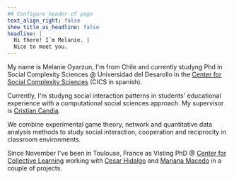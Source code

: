 ```yaml
---
## Configure header of page
text_align_right: false
show_title_as_headline: false
headline: |
  Hi there! I´m Melanie. |
  Nice to meet you.
---
```


<!-- this is a subheadline -->

My name is Melanie Oyarzun, I'm from Chile and currently studyng Phd in Social Complexity Sciences \@ Universidad del Desarollo in the [Center for Social Complexity Sciences](https://complejidadsocial.udd.cl) (CICS in spanish).

Currently, I'm studyng social interaction patterns in students' educational experience with a computational social sciences approach. My supervisor is [Cristian Candia](https://linktr.ee/crcandiav).

We combine experimental game theory, network and quantitative data analysis methods to study social interaction, cooperation and reciprocity in classroom environments.

Since November I've been in Toulouse, France as Visting PhD \@  [Center for Collective Learning](https://centerforcollectivelearning.org) working with [Cesar Hidalgo](https://cesarhidalgo.com) and [Mariana Macedo](https://sites.google.com/view/marianagmmacedo/home) in a couple of projects.